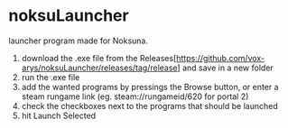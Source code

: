 # noksuLauncher
launcher program made for Noksuna.

1. download the .exe file from the Releases[https://github.com/vox-arys/noksuLauncher/releases/tag/release] and save in a new folder
2. run the .exe file
3. add the wanted programs by pressings the Browse button, or enter a steam rungame link (eg. steam://rungameid/620 for portal 2)
4. check the checkboxes next to the programs that should be launched
5. hit Launch Selected

